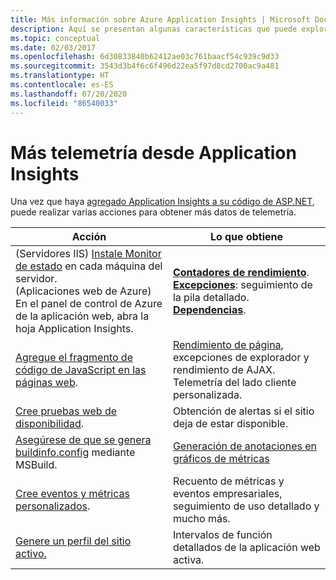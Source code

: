 ```yaml
---
title: Más información sobre Azure Application Insights | Microsoft Docs
description: Aquí se presentan algunas características que puede explorar una vez que sepa utilizar Application Insights.
ms.topic: conceptual
ms.date: 02/03/2017
ms.openlocfilehash: 6d30833840b62412ae03c761baacf54c939c9d33
ms.sourcegitcommit: 3543d3b4f6c6f496d22ea5f97d8cd2700ac9a481
ms.translationtype: HT
ms.contentlocale: es-ES
ms.lasthandoff: 07/20/2020
ms.locfileid: "86540033"
---
```

# <a name="more-telemetry-from-application-insights"></a>Más telemetría desde Application Insights
Una vez que haya [agregado Application Insights a su código de ASP.NET](../../azure-monitor/app/asp-net.md), puede realizar varias acciones para obtener más datos de telemetría. 

| Acción | Lo que obtiene|
|---|---|
|(Servidores IIS) [Instale Monitor de estado](https://go.microsoft.com/fwlink/?LinkId=506648) en cada máquina del servidor.<br/>(Aplicaciones web de Azure) En el panel de control de Azure de la aplicación web, abra la hoja Application Insights.| [**Contadores de rendimiento**](../../azure-monitor/app/performance-counters.md).<br/>[**Excepciones**](asp-net-exceptions.md): seguimiento de la pila detallado.<br/>[**Dependencias**](../../azure-monitor/app/asp-net-dependencies.md).|
|[Agregue el fragmento de código de JavaScript en las páginas web](../../azure-monitor/app/javascript.md).|[Rendimiento de página](../../azure-monitor/app/usage-overview.md), excepciones de explorador y rendimiento de AJAX. Telemetría del lado cliente personalizada.|
|[Cree pruebas web de disponibilidad](../../azure-monitor/app/monitor-web-app-availability.md).|Obtención de alertas si el sitio deja de estar disponible.|
|[Asegúrese de que se genera buildinfo.config](/visualstudio/debugger/diagnose-problems-after-deployment?view=vs-2015) mediante MSBuild.|[Generación de anotaciones en gráficos de métricas](./annotations.md)
|[Cree eventos y métricas personalizados](../../azure-monitor/app/api-custom-events-metrics.md).|Recuento de métricas y eventos empresariales, seguimiento de uso detallado y mucho más.|
|[Genere un perfil del sitio activo.](https://aka.ms/AIProfilerPreview)|Intervalos de función detallados de la aplicación web activa.|
